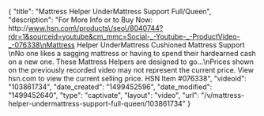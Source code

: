 {
    "title": "Mattress Helper UnderMattress Support Full\/Queen",
    "description": "For More Info or to Buy Now: http:\/\/www.hsn.com\/products\/seo\/8040744?rdr=1&sourceid=youtube&cm_mmc=Social-_-Youtube-_-ProductVideo-_-076338\nMattress Helper UnderMattress Cushioned Mattress Support   \nNo one likes a sagging mattress  or having to spend their hardearned cash on a new one. These Mattress Helpers are designed to go...\nPrices shown on the previously recorded video may not represent the current price.  View hsn.com to view the current selling price. HSN Item #076338",
    "videoid": "103861734",
    "date_created": "1499452596",
    "date_modified": "1499452640",
    "type": "captivate",
    "layout": "video",
    "url": "\/v\/mattress-helper-undermattress-support-full-queen\/103861734"
}